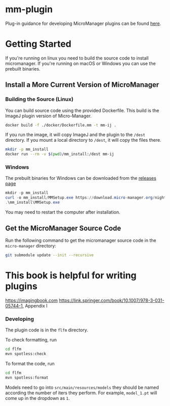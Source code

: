 # mm-plugin

Plug-in guidance for developing MicroManager plugins can be found
[here](https://micro-manager.org/Writing_plugins_for_Micro-Manager).


# Getting Started

If you're running on linux you need to build the source code to install
micromanager. If you're running on macOS or Windows you can use the prebuilt
binaries.

## Install a More Current Version of MicroManager

### Building the Source (Linux)

You can build source code using the provided Dockerfile. This build is the
ImageJ plugin version of Micro-Manager.

```bash
docker build -f ./docker/Dockerfile.mm -t mm-ij .
```

If you run the image, it will copy ImageJ and the plugin to the `/dest`
directory. If you mount a local directory to `/dest`, it will copy the files
there.

```bash
mkdir -p mm_install
docker run --rm -v $(pwd)/mm_install:/dest mm-ij
```


### Windows

The prebuilt binaries for Windows can be downloaded from the [releases
page](https://download.micro-manager.org/nightly/2.0/Windows/)

```powershell
mkdir -p mm_install
curl -o mm_install/MMSetup.exe https://download.micro-manager.org/nightly/2.0/Windows/MMSetup_64bit_2.0.3_20250629.exe
.\mm_install\MMSetup.exe
```

You may need to restart the computer after installation.

## Get the MicroManager Source Code

Run the following command to get the micromanager source code in the `micro-manager` directory:

```bash
git submodule update --init --recursive
```

# This book is helpful for writing plugins
https://imagingbook.com
https://link.springer.com/book/10.1007/978-3-031-05744-1, Appendix I



### Developing

The plugin code is in the `flfm` directory.

To check formatting, run

```bash
cd flfm
mvn spotless:check
```

To format the code, run

```bash
cd flfm
mvn spotless:format
```


Models need to go into `src/main/resources/models` they should be named
according the number of iters they perform. For example, `model_1.pt` will
come up in the dropdown as `1`.